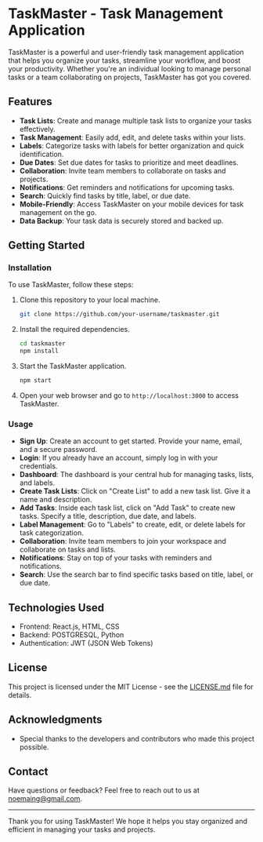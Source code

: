 
# TaskMaster - Task Management Application

TaskMaster is a powerful and user-friendly task management application that helps you organize your tasks, streamline your workflow, and boost your productivity. Whether you're an individual looking to manage personal tasks or a team collaborating on projects, TaskMaster has got you covered.

## Features

- **Task Lists**: Create and manage multiple task lists to organize your tasks effectively.
- **Task Management**: Easily add, edit, and delete tasks within your lists.
- **Labels**: Categorize tasks with labels for better organization and quick identification.
- **Due Dates**: Set due dates for tasks to prioritize and meet deadlines.
- **Collaboration**: Invite team members to collaborate on tasks and projects.
- **Notifications**: Get reminders and notifications for upcoming tasks.
- **Search**: Quickly find tasks by title, label, or due date.
- **Mobile-Friendly**: Access TaskMaster on your mobile devices for task management on the go.
- **Data Backup**: Your task data is securely stored and backed up.

## Getting Started

### Installation

To use TaskMaster, follow these steps:

1. Clone this repository to your local machine.
   ```bash
   git clone https://github.com/your-username/taskmaster.git
   ```

2. Install the required dependencies.
   ```bash
   cd taskmaster
   npm install
   ```

3. Start the TaskMaster application.
   ```bash
   npm start
   ```

4. Open your web browser and go to `http://localhost:3000` to access TaskMaster.

### Usage

- **Sign Up**: Create an account to get started. Provide your name, email, and a secure password.
- **Login**: If you already have an account, simply log in with your credentials.
- **Dashboard**: The dashboard is your central hub for managing tasks, lists, and labels.
- **Create Task Lists**: Click on "Create List" to add a new task list. Give it a name and description.
- **Add Tasks**: Inside each task list, click on "Add Task" to create new tasks. Specify a title, description, due date, and labels.
- **Label Management**: Go to "Labels" to create, edit, or delete labels for task categorization.
- **Collaboration**: Invite team members to join your workspace and collaborate on tasks and lists.
- **Notifications**: Stay on top of your tasks with reminders and notifications.
- **Search**: Use the search bar to find specific tasks based on title, label, or due date.

## Technologies Used

- Frontend: React.js, HTML, CSS
- Backend: POSTGRESQL, Python
- Authentication: JWT (JSON Web Tokens)

## License

This project is licensed under the MIT License - see the [LICENSE.md](LICENSE) file for details.

## Acknowledgments

- Special thanks to the developers and contributors who made this project possible.

## Contact

Have questions or feedback? Feel free to reach out to us at [noemaing@gmail.com](mailto:noemaingi@gmail.com).

---

Thank you for using TaskMaster! We hope it helps you stay organized and efficient in managing your tasks and projects.